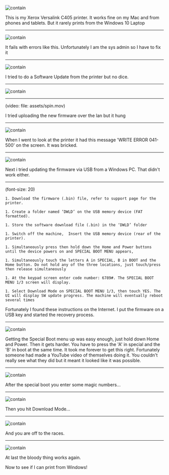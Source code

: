 ![contain](assets/printer.jpg)

This is my Xerox Versalink C405 printer.
It works fine on my Mac and from phones and tablets.
But it rarely prints from the Windows 10 Laptop
 
---
![contain](assets/ask-sys-admin.jpg)

It fails with errors like this. Unfortunately I am the sys admin so I have to fix it

---
![contain](assets/tried-sw-update.jpg)

I tried to do a Software Update from the printer but no dice.

---
![contain](assets/tried-sw-update.jpg)

---
(video:
  file: assets/spin.mov)

I tried uploading the new firmware over the lan but it hung

---
![contain](assets/write-error.jpg)

When I went to look at the printer it had this message 'WRITE ERROR 041-500' on the screen.
It was bricked.

---
![contain](assets/fff.jpg)

Next i tried updating the firmware via USB from a Windows PC.
That didn't work either.

---

(font-size: 20)

```
1. Download the firmware (.bin) file, refer to support page for the printer.

1. Create a folder named ‘DWLD’ on the USB memory device (FAT formatted).

1. Store the software download file (.bin) in the ‘DWLD’ folder

1. Switch off the machine,  Insert the USB memory device (rear of the printer).

1. Simultaneously press then hold down the Home and Power buttons until the device powers on and SPECIAL BOOT MENU appears,

1. Simultaneously touch the letters A in SPECIAL, B in BOOT and the Home button. Do not hold any of the three locations, just touch/press then release simultaneously

1. At the keypad screen enter code number: 6789#. The SPECIAL BOOT MENU 1/3 screen will display.

1. Select Download Mode on SPECIAL BOOT MENU 1/3, then touch YES. The UI will display SW update progress. The machine will eventually reboot several times
```

Fortunately I found these instructions on the Internet. I put the firmware on a USB key and started the recovery process.

---
![contain](assets/special-boot.jpg)

Getting the Special Boot menu up was easy enough, just hold down Home and Power.
Then it gets harder. You have to press the 'A' in special and the 'B' in boot at the same time.
It took me forever to get this right. Fortunately someone had made a YouTube video of themselves doing it. You couldn't really see what they did but it meant it looked like it was possible.

---
![contain](assets/magic.jpg)

After the special boot you enter some magic numbers...

---
![contain](assets/download.jpg)

Then you hit Download Mode...

---
![contain](assets/off.jpg)

And you are off to the races.

---
![contain](assets/tada.jpg)

At last the bloody thing works again.

Now to see if I can print from Windows!